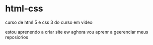 # html-css
curso de html 5 e css 3 do curso em video

estou aprenendo a criar site ew aghora vou aprenr a geerenciar meus reposiorios

